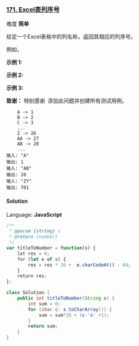 ### [171\. Excel表列序号](https://leetcode-cn.com/problems/excel-sheet-column-number/submissions/)

难度 **简单**

给定一个Excel表格中的列名称，返回其相应的列序号。

例如，

**示例 1:**

**示例 2:**

**示例 3:**

**致谢：**
特别感谢  添加此问题并创建所有测试用例。

```
    A -> 1
    B -> 2
    C -> 3
    ...
    Z -> 26
    AA -> 27
    AB -> 28
    ...
输入: "A"
输出: 1
输入: "AB"
输出: 28
输入: "ZY"
输出: 701
```

#### Solution

Language: **JavaScript**

```javascript
/**
 * @param {string} s
 * @return {number}
 */
var titleToNumber = function(s) {
    let res = 0;
    for (let e of s) {
        res = res * 26 +  e.charCodeAt() - 64;
    }
    return res;
};
```

```Java
class Solution {
    public int titleToNumber(String s) {
        int sum = 0;
        for (char c: s.toCharArray()) {
            sum = sum*26 + (c-'A' +1);
        }
        return sum;
    }
}
```
